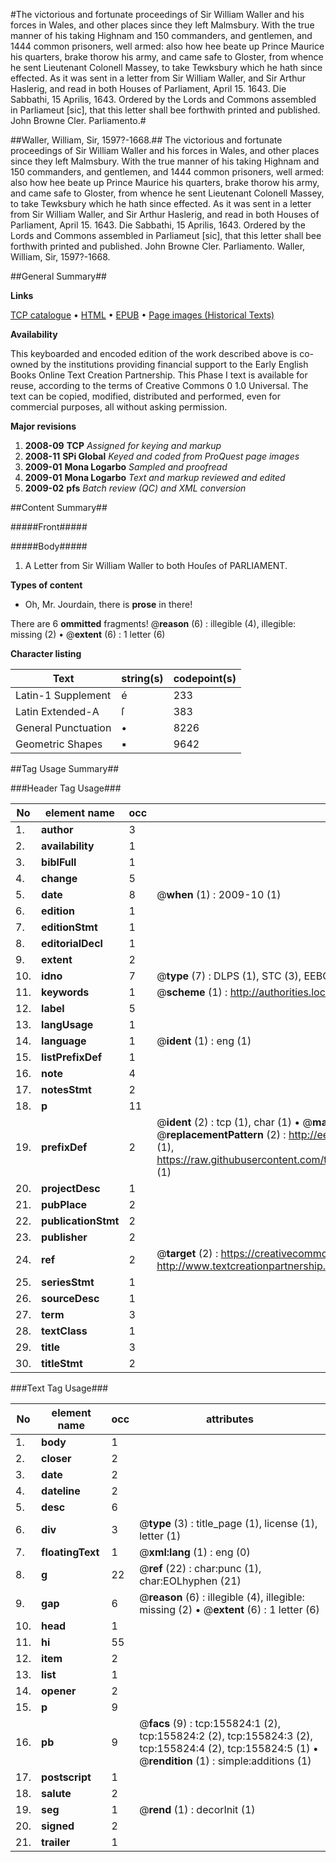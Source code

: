 #The victorious and fortunate proceedings of Sir William Waller and his forces in Wales, and other places since they left Malmsbury. With the true manner of his taking Highnam and 150 commanders, and gentlemen, and 1444 common prisoners, well armed: also how hee beate up Prince Maurice his quarters, brake thorow his army, and came safe to Gloster, from whence he sent Lieutenant Colonell Massey, to take Tewksbury which he hath since effected. As it was sent in a letter from Sir William Waller, and Sir Arthur Haslerig, and read in both Houses of Parliament, April 15. 1643. Die Sabbathi, 15 Aprilis, 1643. Ordered by the Lords and Commons assembled in Parliameut [sic], that this letter shall bee forthwith printed and published. John Browne Cler. Parliamento.#

##Waller, William, Sir, 1597?-1668.##
The victorious and fortunate proceedings of Sir William Waller and his forces in Wales, and other places since they left Malmsbury. With the true manner of his taking Highnam and 150 commanders, and gentlemen, and 1444 common prisoners, well armed: also how hee beate up Prince Maurice his quarters, brake thorow his army, and came safe to Gloster, from whence he sent Lieutenant Colonell Massey, to take Tewksbury which he hath since effected. As it was sent in a letter from Sir William Waller, and Sir Arthur Haslerig, and read in both Houses of Parliament, April 15. 1643. Die Sabbathi, 15 Aprilis, 1643. Ordered by the Lords and Commons assembled in Parliameut [sic], that this letter shall bee forthwith printed and published. John Browne Cler. Parliamento.
Waller, William, Sir, 1597?-1668.

##General Summary##

**Links**

[TCP catalogue](http://www.ota.ox.ac.uk/tcp/)  • 
[HTML](http://tei.it.ox.ac.uk/tcp/Texts-HTML/free/A97/A97043.html)  • 
[EPUB](http://tei.it.ox.ac.uk/tcp/Texts-EPUB/free/A97/A97043.epub) • 
[Page images (Historical Texts)](https://data.historicaltexts.jisc.ac.uk/view?pubId=eebo-99859462e&pageId=eebo-99859462e-155824-1)

**Availability**

This keyboarded and encoded edition of the
	       work described above is co-owned by the institutions
	       providing financial support to the Early English Books
	       Online Text Creation Partnership. This Phase I text is
	       available for reuse, according to the terms of Creative
	       Commons 0 1.0 Universal. The text can be copied,
	       modified, distributed and performed, even for
	       commercial purposes, all without asking permission.

**Major revisions**

1. __2008-09__ __TCP__ *Assigned for keying and markup*
1. __2008-11__ __SPi Global__ *Keyed and coded from ProQuest page images*
1. __2009-01__ __Mona Logarbo__ *Sampled and proofread*
1. __2009-01__ __Mona Logarbo__ *Text and markup reviewed and edited*
1. __2009-02__ __pfs__ *Batch review (QC) and XML conversion*

##Content Summary##

#####Front#####

#####Body#####

1. A Letter from Sir William Waller to both Houſes of PARLIAMENT.

**Types of content**

  * Oh, Mr. Jourdain, there is **prose** in there!

There are 6 **ommitted** fragments! 
 @__reason__ (6) : illegible (4), illegible: missing (2)  •  @__extent__ (6) : 1 letter (6)

**Character listing**


|Text|string(s)|codepoint(s)|
|---|---|---|
|Latin-1 Supplement|é|233|
|Latin Extended-A|ſ|383|
|General Punctuation|•|8226|
|Geometric Shapes|▪|9642|

##Tag Usage Summary##

###Header Tag Usage###

|No|element name|occ|attributes|
|---|---|---|---|
|1.|__author__|3||
|2.|__availability__|1||
|3.|__biblFull__|1||
|4.|__change__|5||
|5.|__date__|8| @__when__ (1) : 2009-10 (1)|
|6.|__edition__|1||
|7.|__editionStmt__|1||
|8.|__editorialDecl__|1||
|9.|__extent__|2||
|10.|__idno__|7| @__type__ (7) : DLPS (1), STC (3), EEBO-CITATION (1), PROQUEST (1), VID (1)|
|11.|__keywords__|1| @__scheme__ (1) : http://authorities.loc.gov/ (1)|
|12.|__label__|5||
|13.|__langUsage__|1||
|14.|__language__|1| @__ident__ (1) : eng (1)|
|15.|__listPrefixDef__|1||
|16.|__note__|4||
|17.|__notesStmt__|2||
|18.|__p__|11||
|19.|__prefixDef__|2| @__ident__ (2) : tcp (1), char (1)  •  @__matchPattern__ (2) : ([0-9\-]+):([0-9IVX]+) (1), (.+) (1)  •  @__replacementPattern__ (2) : http://eebo.chadwyck.com/downloadtiff?vid=$1&page=$2 (1), https://raw.githubusercontent.com/textcreationpartnership/Texts/master/tcpchars.xml#$1 (1)|
|20.|__projectDesc__|1||
|21.|__pubPlace__|2||
|22.|__publicationStmt__|2||
|23.|__publisher__|2||
|24.|__ref__|2| @__target__ (2) : https://creativecommons.org/publicdomain/zero/1.0/ (1), http://www.textcreationpartnership.org/docs/. (1)|
|25.|__seriesStmt__|1||
|26.|__sourceDesc__|1||
|27.|__term__|3||
|28.|__textClass__|1||
|29.|__title__|3||
|30.|__titleStmt__|2||


###Text Tag Usage###

|No|element name|occ|attributes|
|---|---|---|---|
|1.|__body__|1||
|2.|__closer__|2||
|3.|__date__|2||
|4.|__dateline__|2||
|5.|__desc__|6||
|6.|__div__|3| @__type__ (3) : title_page (1), license (1), letter (1)|
|7.|__floatingText__|1| @__xml:lang__ (1) : eng (0)|
|8.|__g__|22| @__ref__ (22) : char:punc (1), char:EOLhyphen (21)|
|9.|__gap__|6| @__reason__ (6) : illegible (4), illegible: missing (2)  •  @__extent__ (6) : 1 letter (6)|
|10.|__head__|1||
|11.|__hi__|55||
|12.|__item__|2||
|13.|__list__|1||
|14.|__opener__|2||
|15.|__p__|9||
|16.|__pb__|9| @__facs__ (9) : tcp:155824:1 (2), tcp:155824:2 (2), tcp:155824:3 (2), tcp:155824:4 (2), tcp:155824:5 (1)  •  @__rendition__ (1) : simple:additions (1)|
|17.|__postscript__|1||
|18.|__salute__|2||
|19.|__seg__|1| @__rend__ (1) : decorInit (1)|
|20.|__signed__|2||
|21.|__trailer__|1||
